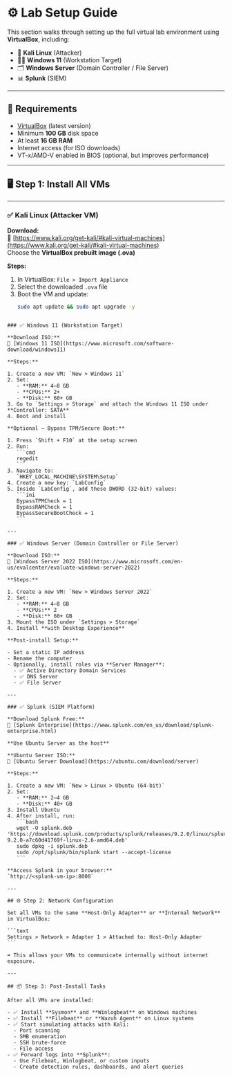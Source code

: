 # ⚙️ Lab Setup Guide

This section walks through setting up the full virtual lab environment using **VirtualBox**, including:

- 🐉 **Kali Linux** (Attacker)
- 🧑‍💻 **Windows 11** (Workstation Target)
- 🗂️ **Windows Server** (Domain Controller / File Server)
- 📊 **Splunk** (SIEM)

---

## 🧰 Requirements

- [VirtualBox](https://www.virtualbox.org/) (latest version)
- Minimum **100 GB** disk space
- At least **16 GB RAM**
- Internet access (for ISO downloads)
- VT-x/AMD-V enabled in BIOS (optional, but improves performance)

---

## 🖥️ Step 1: Install All VMs

---

### ✅ Kali Linux (Attacker VM)

**Download:**  
🔗 [https://www.kali.org/get-kali/#kali-virtual-machines](https://www.kali.org/get-kali/#kali-virtual-machines)  
Choose the **VirtualBox prebuilt image (.ova)**

**Steps:**
1. In VirtualBox: `File > Import Appliance`
2. Select the downloaded `.ova` file
3. Boot the VM and update:
   ```bash
   sudo apt update && sudo apt upgrade -y
````

### ✅ Windows 11 (Workstation Target)

**Download ISO:**  
🔗 [Windows 11 ISO](https://www.microsoft.com/software-download/windows11)

**Steps:**

1. Create a new VM: `New > Windows 11`
2. Set:
   - **RAM:** 4–8 GB  
   - **CPUs:** 2+  
   - **Disk:** 60+ GB
3. Go to `Settings > Storage` and attach the Windows 11 ISO under **Controller: SATA**
4. Boot and install

**Optional – Bypass TPM/Secure Boot:**

1. Press `Shift + F10` at the setup screen
2. Run:
   ```cmd
   regedit
   ```
3. Navigate to:  
   `HKEY_LOCAL_MACHINE\SYSTEM\Setup`
4. Create a new key: `LabConfig`
5. Inside `LabConfig`, add these DWORD (32-bit) values:
   ```ini
   BypassTPMCheck = 1
   BypassRAMCheck = 1
   BypassSecureBootCheck = 1
   ```

---

### ✅ Windows Server (Domain Controller or File Server)

**Download ISO:**  
🔗 [Windows Server 2022 ISO](https://www.microsoft.com/en-us/evalcenter/evaluate-windows-server-2022)

**Steps:**

1. Create a new VM: `New > Windows Server 2022`
2. Set:
   - **RAM:** 4–8 GB  
   - **CPUs:** 2  
   - **Disk:** 60+ GB
3. Mount the ISO under `Settings > Storage`
4. Install **with Desktop Experience**

**Post-install Setup:**

- Set a static IP address  
- Rename the computer  
- Optionally, install roles via **Server Manager**:
  - ✅ Active Directory Domain Services  
  - ✅ DNS Server  
  - ✅ File Server

---

### ✅ Splunk (SIEM Platform)

**Download Splunk Free:**  
🔗 [Splunk Enterprise](https://www.splunk.com/en_us/download/splunk-enterprise.html)

**Use Ubuntu Server as the host**

**Ubuntu Server ISO:**  
🔗 [Ubuntu Server Download](https://ubuntu.com/download/server)

**Steps:**

1. Create a new VM: `New > Linux > Ubuntu (64-bit)`
2. Set:
   - **RAM:** 2–4 GB  
   - **Disk:** 40+ GB
3. Install Ubuntu
4. After install, run:
   ```bash
   wget -O splunk.deb 'https://download.splunk.com/products/splunk/releases/9.2.0/linux/splunk-9.2.0-a7c60d41769f-linux-2.6-amd64.deb'
   sudo dpkg -i splunk.deb
   sudo /opt/splunk/bin/splunk start --accept-license
   ```

**Access Splunk in your browser:**  
`http://<splunk-vm-ip>:8000`

---

## 🌐 Step 2: Network Configuration

Set all VMs to the same **Host-Only Adapter** or **Internal Network** in VirtualBox:

```text
Settings > Network > Adapter 1 > Attached to: Host-Only Adapter
```

➡️ This allows your VMs to communicate internally without internet exposure.

---

## 📦 Step 3: Post-Install Tasks

After all VMs are installed:

- ✅ Install **Sysmon** and **Winlogbeat** on Windows machines  
- ✅ Install **Filebeat** or **Wazuh Agent** on Linux systems  
- ✅ Start simulating attacks with Kali:
  - Port scanning  
  - SMB enumeration  
  - SSH brute-force  
  - File access
- ✅ Forward logs into **Splunk**:
  - Use Filebeat, Winlogbeat, or custom inputs  
  - Create detection rules, dashboards, and alert queries
